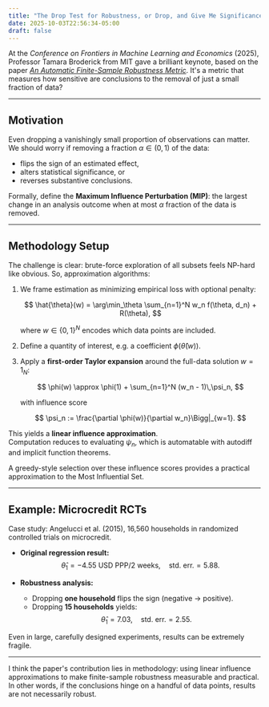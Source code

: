 ```yaml
---
title: "The Drop Test for Robustness, or Drop, and Give Me Significance***"
date: 2025-10-03T22:56:34-05:00
draft: false
---
```


At the *Conference on Frontiers in Machine Learning and Economics* (2025), Professor Tamara Broderick from MIT gave a brilliant keynote, based on the paper *[An Automatic Finite-Sample Robustness Metric](https://arxiv.org/abs/2011.14999)*. It's a metric that measures how sensitive are conclusions to the removal of just a small fraction of data? 

---

## Motivation  

Even dropping a vanishingly small proportion of observations can matter.  
We should worry if removing a fraction $\alpha \in (0,1)$ of the data:  

- flips the sign of an estimated effect,
- alters statistical significance, or  
- reverses substantive conclusions.  

Formally, define the **Maximum Influence Perturbation (MIP)**: the largest change in an analysis outcome when at most $\alpha$ fraction of the data is removed.  

---

## Methodology Setup  

The challenge is clear: brute-force exploration of all subsets feels NP-hard like obvious. So, approximation algorithms:

1. We frame estimation as minimizing empirical loss with optional penalty:  

   $$
   \hat{\theta}(w) = \arg\min_\theta \sum_{n=1}^N w_n f(\theta, d_n) + R(\theta),
   $$

   where $w \in \{0,1\}^N$ encodes which data points are included.  

2. Define a quantity of interest, e.g. a coefficient $\phi(\hat{\theta}(w))$.  

3. Apply a **first-order Taylor expansion** around the full-data solution $w = 1_N$:  

   $$
   \phi(w) \approx \phi(1) + \sum_{n=1}^N (w_n - 1)\,\psi_n,
   $$

   with influence score  

   $$
   \psi_n := \frac{\partial \phi(w)}{\partial w_n}\Bigg|_{w=1}.
   $$

This yields a **linear influence approximation**.  
Computation reduces to evaluating $\psi_n$, which is automatable with autodiff and implicit function theorems.  

A greedy-style selection over these influence scores provides a practical approximation to the Most Influential Set.  

---

## Example: Microcredit RCTs  

Case study: Angelucci et al. (2015), 16,560 households in randomized controlled trials on microcredit.  

- **Original regression result:**  
  $$
  \hat{\theta}_1 = -4.55 \ \text{USD PPP/2 weeks}, \quad \text{std. err.} = 5.88.
  $$

- **Robustness analysis:**  
  - Dropping **one household** flips the sign (negative → positive).  
  - Dropping **15 households** yields:  
    $$
    \hat{\theta}_1 = 7.03, \quad \text{std. err.} = 2.55.
    $$

Even in large, carefully designed experiments, results can be extremely fragile.  

---

I think the paper's contribution lies in methodology: using linear influence approximations to make finite-sample robustness measurable and practical. In other words, if the conclusions hinge on a handful of data points, results are not necessarily robust.  
